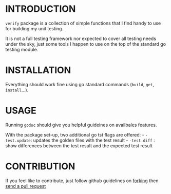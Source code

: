 # INTRODUCTION
`verify` package is a collection of simple functions that I find handy to use
for building my unit testing.

It is not a full testing framework nor expected to cover all testing needs
under the sky, just some tools I happen to use on the top of the standard go
testing module.

# INSTALLATION
Everything should work fine using go standard commands (`build`, `get`,
`install`...).

# USAGE
Running `godoc` should give you helpful guideines on availbales features.

With the package set-up, two additional go tst flags are offered:
    - `-test.update`: updates the golden files with the test result
    - `-test.diff`  : show differences between the test result and the expected
      test result

# CONTRIBUTION
If you feel like to contribute, just follow github guidelines on
[forking](https://help.github.com/articles/fork-a-repo/) then [send a pull
request](https://help.github.com/articles/creating-a-pull-request/)

[modeline]: # ( vim: set fenc=utf-8 spell spl=en: )
